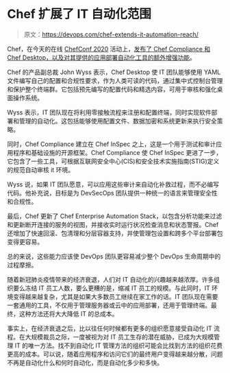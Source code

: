 # Chef 扩展了 IT 自动化范围

> 原文：<https://devops.com/chef-extends-it-automation-reach/>

Chef，在今天的在线 [ChefConf 2020](https://www.chefconf.io/) 活动上，[发布了 Chef Compliance 和 Chef Desktop，以及对其提供的应用部署自动化工具的额外增强功能](https://www.chef.io/press-release/chef-introduces-integrated-devsecops-portfolio-for-compliance-desktop-management-and-application-delivery/)。

Chef 的产品副总裁 John Wyss 表示，Chef Desktop 使 IT 团队能够使用 YAML 文件编写自己的配置和合规性要求，作为人类可读的代码，通过集中式控制台管理和保护整个终端群。它包括预先编写的配置代码和精选内容，可用于审核和强化桌面操作系统。

Wyss 表示，IT 团队现在将利用零接触流程来注册和配置终端，同时实现软件部署和管理的自动化。这包括能够使用配置文件、数据加密和系统更新来执行安全策略。

同时，Chef Compliance 建立在 Chef InSpec 之上，这是一个用于测试和审计应用程序和基础设施的开源框架。Chef Compliance 使 Chef InSpec 更进了一步，它包含了一些工具，可根据互联网安全中心(CIS)和安全技术实施指南(STIG)定义的规范自动审核 it 环境。

Wyss 说，如果 IT 团队愿意，可以应用这些审计来自动化补救过程，而不必编写代码。他补充说，目标是为 DevSecOps 团队提供一种统一的语言来管理安全性和合规性。

最后，Chef 更新了 Chef Enterprise Automation Stack，以包含分析功能来过滤和更新断开连接的服务的视图，并接收实时运行状况检查消息和状态警报。Chef 还增加了快速回滚、包清理和分层容器支持，并使管理包设置和跨多个平台部署包变得更容易。

总的来说，这些能力应该使 DevOps 团队更容易减少整个 DevOps 生命周期中的过程摩擦。

随着新冠肺炎疫情带来的经济衰退，人们对 IT 自动化的兴趣越来越浓厚。许多组织要么冻结 IT 员工人数，要么更糟的是，缩减 IT 员工的规模。与此同时，IT 环境变得越来越复杂，尤其是如果大多数员工继续在家工作的话。IT 团队现在需要一套通用的工具，不仅用于管理服务器或云中的应用部署，还用于管理终端。最终，这种方法还将大大降低 IT 的总成本。

事实上，在经济衰退之后，比以往任何时候都有更多的组织愿意接受自动化 IT 流程。在大规模裁员之际，一度被视为对 IT 员工生存的潜在威胁，已成为大规模管理 IT 的唯一方法。找不到自动化 IT 管理方法的组织可能会比找到方法的组织花费更高的成本。可以说，随着应用程序和访问它们的最终用户变得越来越分散，问题不再是自动化什么和何时自动化，而是自动化多少和多快。